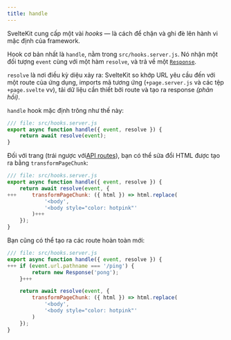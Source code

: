 ```yaml
---
title: handle
---
```


SvelteKit cung cấp một vài _hooks_ — là cách để chặn và ghi đè lên hành vi mặc định của framework.

Hook cơ bản nhất là `handle`, nằm trong `src/hooks.server.js`. Nó nhận một đối tượng `event` cùng với một hàm `resolve`, và trả về một [`Response`](https://developer.mozilla.org/en-US/docs/Web/API/Response).

`resolve` là nơi điều kỳ diệu xảy ra: SvelteKit so khớp URL yêu cầu đến với một route của ứng dụng, imports mã tương ứng (`+page.server.js` và các tệp `+page.svelte` vv), tải dữ liệu cần thiết bởi route và tạo ra response _(phản hồi)_.

`handle` hook mặc định trông như thế này:

```js
/// file: src/hooks.server.js
export async function handle({ event, resolve }) {
	return await resolve(event);
}
```

Đối với trang (trái ngược với[API routes](get-handlers)), bạn có thể sửa đổi HTML được tạo ra bằng `transformPageChunk`:

```js
/// file: src/hooks.server.js
export async function handle({ event, resolve }) {
	return await resolve(event, {
+++		transformPageChunk: ({ html }) => html.replace(
			'<body',
			'<body style="color: hotpink"'
		)+++
	});
}
```

Bạn cũng có thể tạo ra các route hoàn toàn mới:

```js
/// file: src/hooks.server.js
export async function handle({ event, resolve }) {
+++	if (event.url.pathname === '/ping') {
		return new Response('pong');
	}+++

	return await resolve(event, {
		transformPageChunk: ({ html }) => html.replace(
			'<body',
			'<body style="color: hotpink"'
		)
	});
}
```